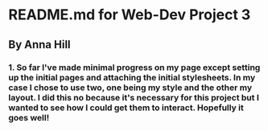 # README.md for Web-Dev Project 3

## By Anna Hill

### 1. So far I've made minimal progress on my page except setting up the initial pages and attaching the initial stylesheets. In my case I chose to use two, one being my style and the other my layout. I did this no because it's necessary for this project but I wanted to see how I could get them to interact. Hopefully it goes well!

###
